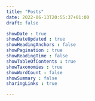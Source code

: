 ```yaml
---
title: "Posts"
date: 2022-06-13T20:55:37+01:00
draft: false

showDate : true
showDateUpdated : true
showHeadingAnchors : false
showPagination : true
showReadingTime : false
showTableOfContents : true
showTaxonomies : true 
showWordCount : false
showSummary : false
sharingLinks : true

---
```


